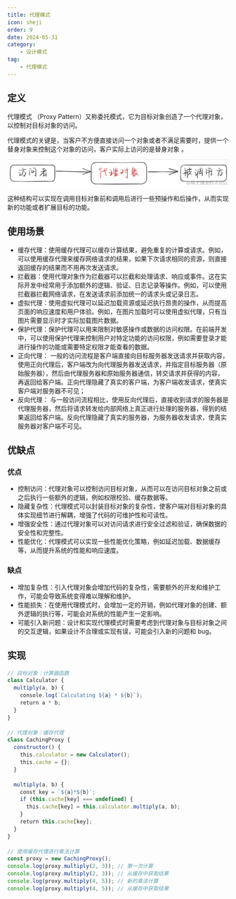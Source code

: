 ```yaml
---
title: 代理模式
icon: sheji
order: 9
date: 2024-05-31
category:
    - 设计模式
tag:
    - 代理模式
---
```


## 定义

代理模式 （Proxy Pattern）又称委托模式，它为目标对象创造了一个代理对象，以控制对目标对象的访问。

代理模式的关键是，当客户不⽅便直接访问⼀个对象或者不满⾜需要时，提供⼀个替身对象来控制这个对象的访问，客户实际上访问的是替身对象 。

![ ](/img/designPattern/代理模式.png)

这种结构可以实现在调用目标对象前和调用后进行一些预操作和后操作，从而实现新的功能或者扩展目标的功能。

## 使用场景

- 缓存代理：使用缓存代理可以缓存计算结果，避免重复的计算或请求。例如，可以使用缓存代理来缓存网络请求的结果，如果下次请求相同的资源，则直接返回缓存的结果而不用再次发送请求。
- 拦截器：使用代理对象作为拦截器可以拦截和处理请求、响应或事件。这在实际开发中经常用于添加额外的逻辑、验证、日志记录等操作。例如，可以使用拦截器拦截网络请求，在发送请求前添加统一的请求头或记录日志。
- 虚拟代理：使用虚拟代理可以延迟加载资源或延迟执行昂贵的操作，从而提高页面的响应速度和用户体验。例如，在图片加载时可以使用虚拟代理，只有当图片需要显示时才实际加载图片数据。
- 保护代理：保护代理可以用来限制对敏感操作或数据的访问权限。在前端开发中，可以使用保护代理来控制用户对特定功能的访问权限，例如需要登录才能进行操作的功能或需要特定权限才能查看的数据。
- 正向代理： 一般的访问流程是客户端直接向目标服务器发送请求并获取内容，使用正向代理后，客户端改为向代理服务器发送请求，并指定目标服务器（原始服务器），然后由代理服务器和原始服务器通信，转交请求并获得的内容，再返回给客户端。正向代理隐藏了真实的客户端，为客户端收发请求，使真实客户端对服务器不可见；
- 反向代理： 与一般访问流程相比，使用反向代理后，直接收到请求的服务器是代理服务器，然后将请求转发给内部网络上真正进行处理的服务器，得到的结果返回给客户端。反向代理隐藏了真实的服务器，为服务器收发请求，使真实服务器对客户端不可见。

## 优缺点

### 优点

- 控制访问：代理对象可以控制访问目标对象，从而可以在访问目标对象之前或之后执行一些额外的逻辑，例如权限校验、缓存数据等。
- 隐藏复杂性：代理模式可以封装目标对象的复杂性，使客户端对目标对象的具体实现细节进行解耦，增强了代码的可维护性和可读性。
- 增强安全性：通过代理对象可以对访问请求进行安全过滤和验证，确保数据的安全性和完整性。
- 性能优化：代理模式可以实现一些性能优化策略，例如延迟加载、数据缓存等，从而提升系统的性能和响应速度。

### 缺点

- 增加复杂性：引入代理对象会增加代码的复杂性，需要额外的开发和维护工作，可能会导致系统变得难以理解和维护。
- 性能损失：在使用代理模式时，会增加一定的开销，例如代理对象的创建、额外逻辑的执行等，可能会对系统的性能产生一定影响。
- 可能引入新问题：设计和实现代理模式时需要考虑到代理对象与目标对象之间的交互逻辑，如果设计不合理或实现有误，可能会引入新的问题和 bug。

## 实现

```js
// 目标对象：计算器函数
class Calculator {
  multiply(a, b) {
    console.log(`Calculating ${a} * ${b}`);
    return a * b;
  }
}
​
// 代理对象：缓存代理
class CachingProxy {
  constructor() {
    this.calculator = new Calculator();
    this.cache = {};
  }
​
  multiply(a, b) {
    const key = `${a}*${b}`;
    if (this.cache[key] === undefined) {
      this.cache[key] = this.calculator.multiply(a, b);
    }
    return this.cache[key];
  }
}
​
// 使用缓存代理进行乘法计算
const proxy = new CachingProxy();
console.log(proxy.multiply(2, 3)); // 第一次计算
console.log(proxy.multiply(2, 3)); // 从缓存中获取结果
console.log(proxy.multiply(4, 5)); // 新的乘法计算
console.log(proxy.multiply(4, 5)); // 从缓存中获取结果
```
